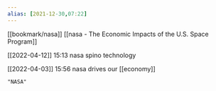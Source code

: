 ```yaml
---
alias: [2021-12-30,07:22]
---
```

[[bookmark/nasa]] [[nasa - The Economic Impacts of the U.S. Space Program]]

[[2022-04-12]] 15:13
nasa spino technology

[[2022-04-03]] 15:56
nasa drives our [[economy]]
```query 2022-04-12 15:19
"NASA"
```